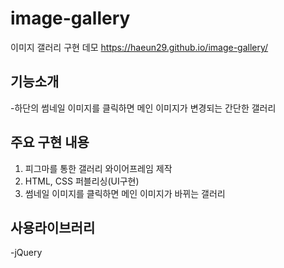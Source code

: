 # image-gallery
이미지 갤러리 구현 데모
https://haeun29.github.io/image-gallery/

## 기능소개
-하단의 썸네일 이미지를 클릭하면 메인 이미지가 변경되는 간단한 갤러리

## 주요 구현 내용
1. 피그마를 통한 갤러리 와이어프레임 제작
2. HTML, CSS 퍼블리싱(UI구현)
3. 썸네일 이미지를 클릭하면 메인 이미지가 바뀌는 갤러리

## 사용라이브러리
-jQuery
